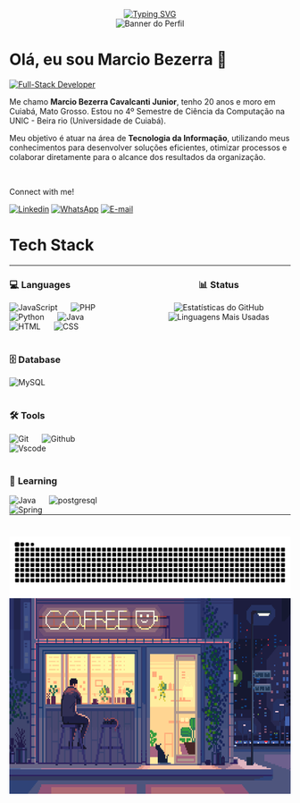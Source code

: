 <div align="center">
  <a href="https://git.io/typing-svg">
    <img src="https://readme-typing-svg.demolab.com?font=Playfair+Display&pause=1000&color=FFFFFF&background=0000001D&center=true&vCenter=true&width=400&height=70&lines=---+Welcome+to+my+code+universe!+---" alt="Typing SVG">
  </a>
</div>

<div align="center" width="650" height="100">
  <img src="https://github.com/MarcioBezerra-des/MarcioBezerra-des/blob/master/C%C3%B3pia%20de%20Simple%20Technology%20LinkedIn%20Banner.gif" alt="Banner do Perfil">
</div>

# Olá, eu sou Marcio Bezerra  👋
[![Full-Stack Developer](https://img.shields.io/badge/Full‑Stack_Developer-2F81F7?style=for-the-badge)](https://github.com/MarcioBezerra-des)

Me chamo **Marcio Bezerra Cavalcanti Junior**, tenho 20 anos e moro em Cuiabá, Mato Grosso. Estou no 4º Semestre de Ciência da Computação na UNIC - Beira rio (Universidade de Cuiabá).

Meu objetivo é atuar na área de **Tecnologia da Informação**, utilizando meus conhecimentos para desenvolver soluções eficientes, otimizar processos e colaborar diretamente para o alcance dos resultados da organização.

<br clear="both">

Connect with me!

[![Linkedin](https://img.shields.io/badge/LinkedIn-0077B5?style=for-the-badge&logo=linkedin&logoColor=white)](https://www.linkedin.com/in/marcio-bezerra-a61b5b2b6/)
[![WhatsApp](https://img.shields.io/badge/WhatsApp-25D366?style=for-the-badge&logo=whatsapp&logoColor=white)](https://wa.me/+5566999753238)
[![E-mail](https://img.shields.io/badge/Gmail-EA4335?logo=gmail&logoColor=white&style=for-the-badge)](mailto:marciobcavalcantijunior@gmail.com)

# Tech Stack

<table align="center" style="border-collapse: collapse; border-spacing: 0;">
<tr >
  <td valign="top" width="400" style="border: none; padding: 0; padding-right: 24px;">
    <div>
      <h3><strong> 💻 Languages</strong></h3>
      <img alt="JavaScript" title="JavaScript" width="40px" style="padding-right: 20px;" src="https://cdn.jsdelivr.net/gh/devicons/devicon@latest/icons/javascript/javascript-original.svg" />
      <img alt="PHP" title="PHP" width="40px" style="padding-right: 20px;" src="https://cdn.jsdelivr.net/gh/devicons/devicon@latest/icons/php/php-original.svg" />
      <img alt="Python" title="Python" width="40px" style="padding-right: 20px;" src="https://cdn.jsdelivr.net/gh/devicons/devicon@latest/icons/python/python-original.svg" />
      <img alt="Java" title="Java" width="40px" style="padding-right: 20px;" src="https://cdn.jsdelivr.net/gh/devicons/devicon@latest/icons/java/java-original.svg" />
      <img alt="HTML" title="HTML" width="40px" style="padding-right: 20px;" src="https://cdn.jsdelivr.net/gh/devicons/devicon@latest/icons/html5/html5-original.svg" />
      <img alt="CSS" title="CSS" width="40px" style="padding-right: 20px;" src="https://cdn.jsdelivr.net/gh/devicons/devicon@latest/icons/css3/css3-original.svg" />
    </div>
    <br>
    <div>
      <h3><strong>🗄️ Database</strong></h3>
      <img alt="MySQL" title="MySQL" width="40px" style="padding-right: 20px;" src="https://cdn.jsdelivr.net/gh/devicons/devicon@latest/icons/mysql/mysql-original.svg" />
    </div>
    <br>
    <div>
     <h3><strong>🛠️ Tools</strong></h3>
      <img alt="Git" title="Git" width="40px" style="padding-right: 20px;" src="https://cdn.jsdelivr.net/gh/devicons/devicon@latest/icons/git/git-original.svg" />
      <img alt="Github" title="Github" width="40px" style="padding-right: 20px;" src="https://cdn.jsdelivr.net/gh/devicons/devicon@latest/icons/github/github-original.svg" />
      <img alt="Vscode" title="Vscode" width="40px" style="padding-right: 20px;" src="https://cdn.jsdelivr.net/gh/devicons/devicon@latest/icons/vscode/vscode-original.svg" />
    </div>
    <br>
    <div>
    <h3><strong>🚀 Learning</strong></h3>
      <img alt="Java" title="Java" width="40px" style="padding-right: 20px;" src="https://cdn.jsdelivr.net/gh/devicons/devicon@latest/icons/java/java-original.svg" />
      <img alt="postgresql" title="Postgresql" width="40px" style="padding-right: 20px;" src="https://cdn.jsdelivr.net/gh/devicons/devicon@latest/icons/postgresql/postgresql-original.svg" />
      <img alt="Spring" title="Spring" width="40px" style="padding-right: 20px;" src="https://cdn.jsdelivr.net/gh/devicons/devicon@latest/icons/spring/spring-original.svg" />
    <br>
  </td>
   <td valign="top" width="500" align="center" style="border: none; padding: 0;">
     <h3><strong>📊 Status </strong></h3>
    <img src="https://github-readme-stats.vercel.app/api?username=MarcioBezerra-des&show_icons=true&theme=dark" alt="Estatísticas do GitHub" height="500">
    <br>
    <img src="https://github-readme-stats.vercel.app/api/top-langs/?username=MarcioBezerra-des&layout=compact&hide_border=true&theme=dark" alt="Linguagens Mais Usadas" width="500">
  </td>
</tr>
</table>

#

<picture align="center">
  <source media="(prefers-color-scheme: dark)" srcset="https://raw.githubusercontent.com/MarcioBezerra-des/MarcioBezerra-des/output/github-contribution-grid-snake-dark.svg">
  <source media="(prefers-color-scheme: light)" srcset="https://raw.githubusercontent.com/MarcioBezerra-des/MarcioBezerra-des/output/github-contribution-grid-snake-dark.svg">
  <img align="center" alt="github contribution grid snake animation" src="https://raw.githubusercontent.com/MarcioBezerra-des/MarcioBezerra-des/output/github-contribution-grid-snake.svg">
</picture>
<br>
<div align="center">
  <img src="https://github.com/MarcioBezerra-des/MarcioBezerra-des/blob/master/darius-anton-coffee-01.gif" width="700" height="350" alt="Banner do Perfil">
</div>
